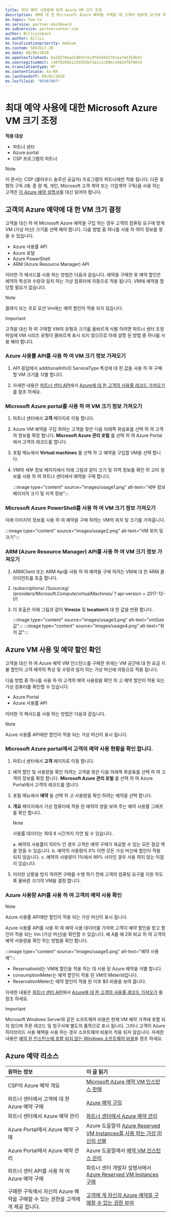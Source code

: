 ```yaml
---
title: 최대 예약 사용량에 맞게 Azure VM 크기 조정
description: VM에 대 한 Microsoft Azure 예약을 구매할 때 고객의 컴퓨팅 요구에 따라 VM (가상 머신)의 크기를 조정 하는 방법을 알아봅니다.
ms.topic: how-to
ms.service: partner-dashboard
ms.subservice: partnercenter-csp
author: BillLinzbach
ms.author: BillLi
ms.localizationpriority: medium
ms.custom: SEOJULY.20
ms.date: 08/06/2020
ms.openlocfilehash: ba24376bad1d04fcbc9f02d442f0cba7e6354bd3
ms.sourcegitcommit: c40f826bb1143555bf3a1c2c806c34024f0f6019
ms.translationtype: MT
ms.contentlocale: ko-KR
ms.lasthandoff: 09/02/2020
ms.locfileid: "89367097"
---
```

# <a name="microsoft-azure-vm-sizing-for-maximum-reservation-usage"></a>최대 예약 사용에 대한 Microsoft Azure VM 크기 조정

**적용 대상**

- 파트너 센터
- Azure portal
- CSP 프로그램의 파트너
 
> [!NOTE]
> 이 문서는 CSP (클라우드 솔루션 공급자) 프로그램의 파트너에만 적용 됩니다. 다른 유형의 구독 (예: 종 량 제, 개인, Microsoft 고객 계약 또는 기업계약 구독)을 사용 하는 고객은 [이 Azure 예약 설명서](https://docs.microsoft.com/azure/cost-management-billing/reservations)를 대신 읽어야 합니다.

## <a name="determine-the-vm-size-for-a-customers-azure-reservation"></a>고객의 Azure 예약에 대 한 VM 크기 결정

고객을 대신 하 여 Microsoft Azure 예약을 구입 하는 경우 고객의 컴퓨팅 요구에 맞게 VM (가상 머신) 크기를 선택 해야 합니다. 다음 방법 중 하나를 사용 하 여이 정보를 찾을 수 있습니다.

- Azure 사용률 API
- Azure 포털
- Azure PowerShell
- ARM (Azure Resource Manager) API

이러한 각 메서드를 사용 하는 방법은 다음과 같습니다. 예약을 구매한 후 예약 할인은 예약의 특성과 수량과 일치 하는 가상 컴퓨터에 자동으로 적용 됩니다. VM에 예약을 할당할 필요가 없습니다.

>[!NOTE]
>클래식 또는 프로 모션 Vm에는 예약 할인이 적용 되지 않습니다.

>[!IMPORTANT]
>고객을 대신 하 여 구매할 VM의 유형과 크기를 올바르게 식별 하려면 파트너 센터 조정 파일에 VM 시리즈 유형이 올바르게 표시 되지 않으므로 아래 설명 된 방법 중 하나를 사용 해야 합니다.

### <a name="get-vm-sizing-information-using-the-azure-utilization-api"></a>Azure 사용률 API를 사용 하 여 VM 크기 정보 가져오기

1. API 응답에서 additionalInfo의 ServiceType 특성에 대 한 값을 사용 하 여 구매할 VM 크기를 식별 합니다.

2. 자세한 내용은 [파트너 센터 API](https://docs.microsoft.com/partner-center/develop/)에서 [Azure에 대 한 고객의 사용률 레코드 가져오기](https://docs.microsoft.com/partner-center/develop/get-a-customer-s-utilization-record-for-azure) 를 참조 하세요.

### <a name="get-vm-sizing-information-using-the-microsoft-azure-portal"></a>Microsoft Azure portal를 사용 하 여 VM 크기 정보 가져오기

1. 파트너 센터에서 **고객** 페이지로 이동 합니다.

2. Azure VM 예약을 구입 하려는 고객을 찾은 다음 아래쪽 화살표를 선택 하 여 고객의 정보를 확장 합니다. **Microsoft Azure 관리 포털** 를 선택 하 여 Azure Portal에서 고객의 레코드를 엽니다.

3. 포털 메뉴에서 **Virtual machines** 를 선택 하 고 예약을 구입할 VM을 선택 합니다.

4. VM의 세부 정보 페이지에서 아래 그림과 같이 크기 및 지역 정보를 확인 하 고이 정보를 사용 하 여 파트너 센터에서 예약을 구매 합니다.  

   :::image type="content" source="images/usage1.png" alt-text="세부 정보 페이지의 크기 및 지역 정보":::

### <a name="get-vm-sizing-information-using-microsoft-azure-powershell"></a>Microsoft Azure PowerShell를 사용 하 여 VM 크기 정보 가져오기

아래 이미지의 정보를 사용 하 여 예약을 구매 하려는 VM의 위치 및 크기를 가져옵니다. 

:::image type="content" source="images/usage2.png" alt-text="VM 위치 및 크기":::

### <a name="get-vm-sizing-information-using-the-azure-resource-manager-arm-api"></a>ARM (Azure Resource Manager) API를 사용 하 여 VM 크기 정보 가져오기

1. ARMClient 또는 ARM Api를 사용 하 여 예약을 구매 하려는 VM에 대 한 ARM 클라이언트를 호출 합니다.

2. /subscriptions/ <Subscription ID> /Ssourceg/ <Resource group name> /providers/Microsoft.Compute/virtualMachines/ <VM Instance Name> ? api-version = 2017-12-01

3. 이 호출은 아래 그림과 같이 **Vmsize** 및 **location**에 대 한 값을 반환 합니다.

    :::image type="content" source="images/usage3.png" alt-text="vmSize 값":::
    :::image type="content" source="images/usage4.png" alt-text="위치 값":::

## <a name="verify-azure-vm-usage-and-reservation-discount"></a>Azure VM 사용 및 예약 할인 확인

고객을 대신 하 여 Azure 예약 VM 인스턴스를 구매한 후에는 VM 공간에 대 한 요금 지불 할인이 고객 예약의 특성 및 수량과 일치 하는 가상 머신에 자동으로 적용 됩니다.

다음 방법 중 하나를 사용 하 여 고객의 예약 사용량을 확인 하 고 예약 할인이 적용 되는 가상 컴퓨터를 확인할 수 있습니다.

- Azure Portal
- Azure 사용률 API

이러한 각 메서드를 사용 하는 방법은 다음과 같습니다.

>[!NOTE]
>Azure 사용률 API에만 할인이 적용 되는 가상 머신이 표시 됩니다.  

### <a name="verify-the-customers-reservation-usage-in-the-microsoft-azure-portal"></a>Microsoft Azure portal에서 고객의 예약 사용 현황을 확인 합니다.

1. 파트너 센터에서 **고객** 페이지로 이동 합니다.

2. 예약 할인 및 사용량을 확인 하려는 고객을 찾은 다음 아래쪽 화살표를 선택 하 여 고객의 정보를 확장 합니다. **Microsoft Azure 관리 포털** 를 선택 하 여 Azure Portal에서 고객의 레코드를 엽니다.
3. 포털 메뉴에서 **예약** 을 선택 하 고 사용량을 확인 하려는 예약을 선택 합니다.
4. **개요** 페이지에서 가상 컴퓨터에 적용 된 예약의 양을 보여 주는 예약 사용률 그래프를 확인 합니다.

    >[!NOTE]
    >사용률 데이터는 최대 8 시간까지 지연 될 수 있습니다.

    a. 예약의 사용률이 100% 인 경우 고객은 예약 구매가 제공할 수 있는 모든 절감 액을 얻을 수 있습니다.
    b. 예약의 사용량이 0% 이면 모든 가상 머신에 할인이 적용 되지 않습니다.
    c. 예약의 사용량이 1%에서 99% 사이인 경우 사용 하지 않는 이점이 있습니다.

5. 이러한 상황을 방지 하려면 구매를 수행 하기 전에 고객의 컴퓨팅 요구를 지원 하도록 올바른 크기의 VM을 결정 합니다.

### <a name="verify-the-customers-reservation-usage-with-the-azure-utilization-api"></a>Azure 사용량 API를 사용 하 여 고객의 예약 사용 확인

>[!NOTE]
>Azure 사용률 API에만 할인이 적용 되는 가상 머신이 표시 됩니다.  

Azure 사용률 API를 사용 하 여 예약 사용 데이터를 가져와 고객이 예약 할인을 받고 할인이 적용 되는 Vm (가상 머신)을 확인할 수 있습니다. 예 A를 예 2와 비교 하 여 고객의 예약 사용량을 확인 하는 방법을 확인 합니다.

:::image type="content" source="images/usage5.png" alt-text="예약 사용 예":::

- ReservationId는 VM에 할인을 적용 하는 데 사용 된 Azure 예약을 식별 합니다.
- consumptionMeter는 예약 할인이 적용 된 VM의 MeterId입니다.
- ReservationMeter는 예약 할인이 적용 된 이후 $0 비용을 보여 줍니다.

자세한 내용은 [파트너 센터 API](https://docs.microsoft.com/partner-center/develop/)에서 [Azure에 대 한 고객의 사용률 레코드 가져오기](https://docs.microsoft.com/partner-center/develop/get-a-customer-s-utilization-record-for-azure) 를 참조 하세요.

>[!IMPORTANT]
>Microsoft Windows Server와 같은 소프트웨어 비용은 현재 VM 예약 가격에 포함 되지 않으며 주문 레코드 및 청구서에 별도의 품목으로 표시 됩니다. 그러나 고객이 Azure 하이브리드 사용 혜택을 사용 하는 경우 소프트웨어 비용이 적용 되지 않습니다. 자세한 내용은 [예약 된 인스턴스에 포함 되지 않는 Windows 소프트웨어 비용](https://docs.microsoft.com/azure/billing/billing-reserved-instance-windows-software-costs)을 참조 하세요.  

## <a name="azure-reservations-resources"></a>Azure 예약 리소스

|**원하는 정보**   |**이 글 읽기**    |
|:-----------------------------|:-----------------|
|CSP의 Azure 예약 개요  | [Microsoft Azure 예약 VM 인스턴스 판매](azure-reservations.md)
|파트너 센터에서 고객에 대 한 Azure 예약 구매   | [Azure 예약 구입](azure-reservations-buying.md)
|파트너 센터에서 Azure 예약 관리 | [파트너 센터에서 Azure 예약 관리](azure-reservations-manage.md)
|Azure Portal에서 Azure 예약 구매 | Azure 도움말의 [Azure Reserved VM Instances를 사용 하는 가상 머신의 선불](https://docs.microsoft.com/azure/virtual-machines/windows/prepay-reserved-vm-instances) |
|Azure Portal에서 Azure 예약 관리   | Azure 도움말에서 [예약 VM 인스턴스 관리](https://docs.microsoft.com/azure/billing/billing-manage-reserved-vm-instance)  |
|파트너 센터 API를 사용 하 여 Azure 예약 구매 | 파트너 센터 개발자 설명서에서 [Azure Reserved VM Instances 구매](https://docs.microsoft.com/partner-center/develop/purchase-azure-reservations)   |
|구매한 구독에서 자신의 Azure 예약을 구매할 수 있는 권한을 고객에 게 제공 합니다. | [고객에 게 자신의 Azure 예약을 구매할 수 있는 권한 부여](give-customers-permission.md)   |
